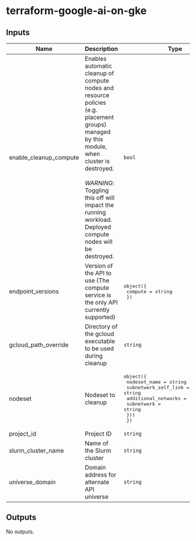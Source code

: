 # terraform-google-ai-on-gke

<!-- BEGINNING OF PRE-COMMIT-TERRAFORM DOCS HOOK -->
## Inputs

| Name | Description | Type | Default | Required |
|------|-------------|------|---------|:--------:|
| enable\_cleanup\_compute | Enables automatic cleanup of compute nodes and resource policies (e.g.<br>placement groups) managed by this module, when cluster is destroyed.<br><br>*WARNING*: Toggling this off will impact the running workload.<br>Deployed compute nodes will be destroyed. | `bool` | n/a | yes |
| endpoint\_versions | Version of the API to use (The compute service is the only API currently supported) | <pre>object({<br>    compute = string<br>  })</pre> | n/a | yes |
| gcloud\_path\_override | Directory of the gcloud executable to be used during cleanup | `string` | n/a | yes |
| nodeset | Nodeset to cleanup | <pre>object({<br>    nodeset_name         = string<br>    subnetwork_self_link = string<br>    additional_networks = list(object({<br>      subnetwork = string<br>    }))<br>  })</pre> | n/a | yes |
| project\_id | Project ID | `string` | n/a | yes |
| slurm\_cluster\_name | Name of the Slurm cluster | `string` | n/a | yes |
| universe\_domain | Domain address for alternate API universe | `string` | n/a | yes |

## Outputs

No outputs.

<!-- END OF PRE-COMMIT-TERRAFORM DOCS HOOK -->
